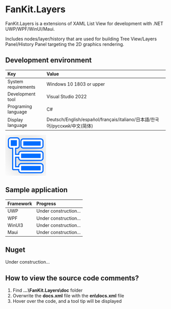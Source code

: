 # FanKit.Layers

FanKit.Layers is a extensions of XAML List View for development with .NET UWP/WPF/WinUI/Maui.

Includes nodes/layer/history that are used for building Tree View/Layers Panel/History Panel targeting the 2D graphics rendering.


## Development environment

|Key|Value|
|:-|:-|
|System requirements| Windows 10 1803 or upper|
|Development tool|Visual Studio 2022|
|Programing language|C#|
|Display language|Deutsch/English/español/français/italiano/日本語/한국어/русский/中文(简体)|

![](ScreenShot/logo.png)


## Sample application

|Framework|Progress|
|:-|:-|
|UWP|Under construction...|
|WPF|Under construction...|
|WinUI3|Under construction...|
|Maui|Under construction...|


## Nuget

Under construction...


## How to view the source code comments?

1. Find **...\FanKit.Layers\doc** folder
2. Overwrite the **docs.xml** file with the **en\docs.xml** file
3. Hover over the code, and a tool tip will be displayed
